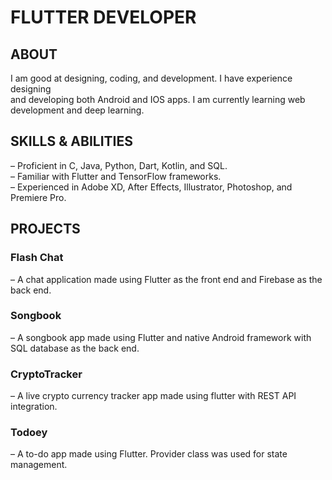 # FLUTTER DEVELOPER

## ABOUT  
I am good at designing, coding, and development. I have experience designing  
and developing both Android and IOS apps. I am currently learning web  
development and deep learning.  

## SKILLS & ABILITIES  
– Proficient in C, Java, Python, Dart, Kotlin, and SQL.  
– Familiar with Flutter and TensorFlow frameworks.  
– Experienced in Adobe XD, After Effects, Illustrator, Photoshop, and Premiere Pro.  

## PROJECTS  
### Flash Chat  
– A chat application made using Flutter as the front end and Firebase as the back end.  
### Songbook  
– A songbook app made using Flutter and native Android framework with SQL database as the back end.  
### CryptoTracker  
– A live crypto currency tracker app made using flutter with REST API integration.  
### Todoey  
– A to-do app made using Flutter. Provider class was used for state management.  
